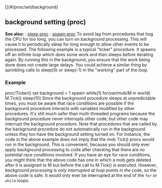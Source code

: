[]{#/proc/set/background}
## background setting (proc)
**See also:**
:   [sleep proc](#/proc/sleep)
:   [spawn proc](#/proc/spawn)
To avoid lag from procedures that hog the CPU for too long, you can turn
on background processing. This will cause it to periodically sleep for
long enough to allow other events to be processed.
The following example is a typical \"ticker\" procedure. It spawns off
an infinite loop which does some work and then sleeps before iterating
again. By running this in the background, you ensure that the work being
done does not create large delays. You could achieve a similar thing by
sprinkling calls to sleep(0) or sleep(-1) in the \"working\" part of the
loop.
### Example
proc/Ticker() set background = 1 spawn while(1) for(var/mob/M in world)
M.Tick() sleep(10)
Since the background procedure sleeps at unpredictable times, you must
be aware that race conditions are possible if the background procedure
interacts with variables modified by other procedures. It\'s still much
safer than multi-threaded programs because the background procedure
never interrupts other code; but other code may interrupt the background
procedure.
Note that procedures that are called by the background procedure do not
automatically run in the background unless they too have the background
setting turned on. For instance, the code in the above example does not
imply that the mob Tick() procs would run in the background. This is
convenient, because you should only ever apply background processing to
code after checking that there are no potential race conditions
involved.
If you have an eye for race conditions, you might think that the above
code has one in which a mob gets deleted after it is assigned to M but
before the call to M.Tick() is executed. However, *background processing
is only interrupted at loop points in the code*, so the above code is
safe. It would only ever be interrupted at the end of the `for` or
`while` loops.